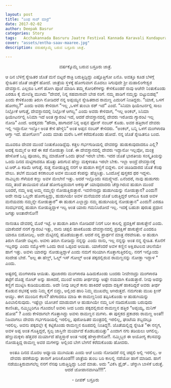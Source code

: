 ```yaml
---

layout: post
title: "ಎಂಥ ಸಾವ್ ಮಾರ್ರೆ"
date: 2017-02-02
author: Deepak Basrur
categories: Story
tags:	Acchakannada Basruru Jaatre Festival Kannada Karavali Kundapura Karnataka Life 
cover: "assets/entha-saav-maaree.jpg"
description: ವರುಷಕ್ಕೊಮ್ಮೆ ಬರುವ ಬಸ್ರೂರು ಜಾತ್ರೆ.

---
```


<p align = "center">ವರ್ಷಕ್ಕೊಮ್ಮೆ ಬರುವ ಬಸ್ರೂರು ಜಾತ್ರೆ.</p>

ಆ ದಿನ ಬೆಳಿಗ್ಗೆ ಸ್ನೇಹಿತರ ಜೊತೆ ಮನೆ ಬಿಟ್ಟರೆ ರಾತ್ರಿ ಬರುತ್ತಿದ್ದಿದ್ದು ಎಷ್ಟೊತ್ತಿಗೋ ಏನೊ. ಅವತ್ತೂ ಕೂಡ ಬೆಳಗ್ಗೆ ಸ್ನೇಹಿತನ ಜೊತೆ ಜಾತ್ರೆಗೆ ಹೋದೆ. ಜಾತ್ರೆಯ ಸ್ಥಳಕ್ಕೆ ಹೋಗುವಾಗ ಮೊದಲು ಸಿಗುವುದೇ ಶ್ರೀ ಮಹಾಲಿಂಗೇಶ್ವರ ದೇವಸ್ಥಾನ. ಎಲ್ಲರೂ ಒಳಗೆ ಹೋಗಿ ಪೂಜೆ ಮಾಡಿಸಿ ತಮ್ಮ ಕೋರಿಕೆಗಳನ್ನು ಕೇಳಿಕೊಂಡರೆ ನಾವು ಆಚೆನೇ ನಿಂತುಕೊಂಡು ಎರಡೂ ಕೈ ಮೇಲೆತ್ತಿ ಮುಗಿದು “ದೇವರೆ, ನಿನ್ನ ಸಹವಾಸಾವೇ ಬೇಡ ನಂಗೆ. ನಮ್ಮ ಪಾಡಿಗೆ ನಮ್ಮನ್ನು ಬಿಟ್ಟುಬಿಡಪ್ಪ“ ಎಂದು ಕೇಳಿಕೊಂಡು ತಿರುಗಿ ನೋಡಿದರೆ ನನ್ನ ಅಪ್ಪಯ್ಯನ ಸ್ನೇಹಿತರಾದ ರಾಮಣ್ಣ ಎದುರಿಗೆ ನಿಂತಿದ್ದರು. “ಯಾಕೆ, ಒಳಗೆ ಹೋಗಲ್ವ?” ಎಂದು ಅವರು ಕೇಳಿದಾಗ ”ಇಲ್ಲ ,ಒಳಗೆ ತುಂಬಾ ರಶ್ ಇದೆ” ಎಂದೆ. ”ಸಿನಿಮಾ ಥಿಯೇಟರ್ನಲ್ಲಿ ಸಾಲು ನಿಲ್ಲೋಕೆ ಆಗುತ್ತೆ, ದೇವಸ್ಥಾನದಲ್ಲಿ ನಿಲ್ಲೋಕೆ ಆಗಲ್ವ”  ಎಂದು ಅವರು ಕೇಳಿದಾಗ, “ಇಲ್ಲ ಅಂಕಲ್, ಸಿನಿಮಾ ಥಿಯೇಟರ್ನಲ್ಲಿ ಸಿನಿಮಾ ಇದೆ ಅಂತ ಗ್ಯಾರಂಟಿ ಇದೆ, ಆದರೆ ದೇವಸ್ಥಾನದಲ್ಲಿ ದೇವರು ಇರೋದು ಗ್ಯಾರಂಟಿ ಇಲ್ಲ ನೋಡಿ”  ಎಂದೆ. ಅದಕ್ಕವರು “ಹೌದಾ, ಹಾಗಾದರೆ ನಿನ್ನ ಅಪ್ಪನ ಫೋನ್ ನಂಬರ್ ಕೊಡು. ಅವರ ಹತ್ತಿರಾನೆ ದೇವರು ಇಲ್ಲಿ ಇದ್ದಾನೋ ಇಲ್ವೋ ಅಂತ ಕೇಳಿ ಹೇಳ್ತಿನಿ“ ಅಂತ ಅಪ್ಪನ ನಂಬರ್ ಕೇಳಿದರು. ”ಅಂಕಲ್, ಬನ್ನಿ ಒಳಗೆ ಮಂಗಳಾರತಿ ಆಗ್ತಾ ಇದೆ. ಹೋಗೋಣ” ಎಂದು ಮಾತು ಮರೆಸಿ ಒಳಗೆ ಕರೆದುಕೊಂಡು ಹೋದೆ. ನನ್ನ ಜೊತೆ ಸ್ನೇಹಿತನೂ ಬಂದ.

ಮೂವರೂ ದೇವರ ಮುಂದೆ ನಿಂತುಕೊಂಡಿದ್ದೆವು. ಕತ್ತಲ ಗರ್ಭಗುಡಿಯಲ್ಲಿ ದೇವರನ್ನು ಹುಡುಕುವುದಾದರೂ ಎಲ್ಲಿ? ಅದಕ್ಕೆ ಸುಮ್ಮನೆ ಆ ಕಡೆ ಈ ಕಡೆ ನೋಡುತ್ತಾ ನಿಂತೆ. ಈ ದೇವಸ್ಥಾನದಲ್ಲಿ ದೇವರು ಇದ್ದಾನೋ ಇಲ್ಲವೋ, ಮಂತ್ರ ಹೇಳೋಕೆ ಒಬ್ಬ ಪೂಜಾರಿ, ಶಬ್ದ ಮಾಡೋಕೆ ಒಂದು ಘಂಟೆ ಇರಲೇ ಬೇಕು. ಇದರ ಜೊತೆ ಭಾರತೀಯ ಸಂಸ್ಕೃತಿಯನ್ನು ಒಂದು ದಿನದ ಮಟ್ಟಿಗಾದರೂ ಹೊತ್ತು ತಿರುಗುವ ಹೆಣ್ಣು ಮಕ್ಕಳಂತೂ ಇರಲೇ ಬೇಕು. ಇಲ್ಲಾ ಅಂದ್ರೆ ದೇವಸ್ಥಾನಕ್ಕೆ ಟಿ.ಆರ್.ಪಿ ಕಡಿಮೆ ಆಗುತ್ತೆ. ಸುತ್ತ ನೋಡುತ್ತಿದ್ದ ನನಗೆ ಆ ಹುಡುಗಿ ಕಣ್ಣಿಗೆ ಬಿದ್ದಳು. ಬಿಳಿ ಚೂಡಿದಾರದ ಜೊತೆ ಕೆಂಪು ವೇಲು. ತಲೆಗೆ ಮುಡಿದ ಕನಕಾಂಬರ ಅವಳ ಮುಖದ ಕೆಂಪನ್ನು ಹೆಚ್ಚಿಸಿತ್ತು. ಒಂದೊಳ್ಳೆ ಪುಸ್ತಕದ ಥರ ಇದ್ದಳು. ನಾವಿಬ್ಬರು ಗೆಳೆಯರ ಕಣ್ಣು ಅವಳ ಮೇಲೇನೆ ಇತ್ತು. ಆದರೆ ಇಲ್ಲೊಂದು ಸಮಸ್ಸ್ಯೆಇದೆ. ಏನೆಂದರೆ, ನಾವು ಹುಡುಗರು ನಮ್ಮ ತಂದೆ ತಾಯಿಯರ ಜೊತೆ ಹೋಗುತ್ತಿರುವಾಗ ಅಕಸ್ಮಾತ್ ಯಾವುದಾದರು ಚೆನ್ನಾಗಿರುವ ಹುಡುಗಿ ಮುಂದೆ ಬಂದರೆ, ನಮ್ಮ ಅಪ್ಪ ಅಮ್ಮ ನಮ್ಮನ್ನೇ ನೋಡುತ್ತಿರುತ್ತಾರೆ. ಇವನೇನಾದ್ರು ಹುಡುಗಿಯನ್ನು ನೋಡುತ್ತಾನ? ಎಂದು!! ಅದೇ ನಾವು ಒಬ್ಬರೇ ಹೋಗುತ್ತಿದ್ದು, ಹುಡುಗಿಯೇ  ಅವಳ ಮನೆಯವರ ಜೊತೆ ಬರುತ್ತಿದ್ದರೆ ಆಗಲೂ ಕೂಡ ಅವಳ ಮನೆಯವರು ನಮ್ಮನ್ನೇ ನೋಡುತ್ತಾರೆ“ ಈ ಹುಡುಗ ಎಲ್ಲಾದ್ರು ನಮ್ಮ ಹುಡುಗಿಯನ್ನ ನೋಡುತ್ತಾನ“ ಎಂದು!! ಎರಡೂ ಸಂದರ್ಭದಲ್ಲಿ ಹುಡುಗಿ ನೋಡುತ್ತಿದ್ದಾಳ ಇಲ್ವ ಅಂತ ಯಾರು ಗಮನಿಸಿರೋದೆ ಇಲ್ಲ. ಇದಕ್ಕೆ ಬಹುಶಃ ಪುರುಷ ಪ್ರಧಾನ ಜಗತ್ತು ಅಂತಾರೇನೋ!!

ನಾನಂತೂ ದೇವರಲ್ಲಿ ಮೊರೆ ಇಟ್ಟೆ. ಆ ಹುಡುಗಿ ತಿರುಗಿ ನೋಡಿದರೆ ನಿನಗೆ ಬರೀ ಕಾಲಲ್ಲಿ ಪ್ರದಕ್ಷಿಣೆ ಹಾಕುತ್ತೇನೆ ಎಂದು. ಯಾಕೆಂದರೆ ನನಗೆ ಗ್ಯಾರಂಟಿ ಇತ್ತು, ನಾನು  ಚಪ್ಪಲಿ ಹಾಕಿಕೊಂಡು ದೇವಸ್ಥಾನದಲ್ಲಿ ಪ್ರದಕ್ಷಿಣೆ ಹಾಕುತ್ತೇನೆ ಎಂದರೂ ಯಾರೂ ಬಿಡೋದಿಲ್ಲ. ಅದೇ ಮೆಟ್ಟಿನಲ್ಲಿ ಹೊಡೆಯುತ್ತಾರೆ. ಆದರೆ ನನ್ನ ಪ್ರಾರ್ಥನೆ ಮಾತ್ರ ನೆರವೇರಿತು. ಆ ಹುಡುಗಿ ತಿರುಗಿ ನೋಡೇ ಬಿಟ್ಟಳು. ಅವಳು ತಿರುಗಿ ನೋಡಿದ್ದು ನನ್ನನ್ನು ಎಂದು ನಾನು, ಇಲ್ಲ ನನ್ನನ್ನು ಅಂತ ನನ್ನ ಸ್ನೇಹಿತ. ಕೊನೆಗೆ ಇಬ್ಬರನ್ನು ಎಂದು ನಮ್ಮೊಳಗೇ ಒಂದು ರಾಜಿ ಒಪ್ಪಂದ ಆಯಿತು. ಯಾಕೆಂದರೆ ಅವಳ ಕಣ್ಣಿನ ಅಕ್ಷಿಪಟಲದ ಚಲನೆಯೇ ಹಾಗೆ ಇತ್ತು. ಅವಳು ಯಾರನ್ನು ನೋಡುತ್ತಿದ್ದಾಳೆ ಎಂದು ನಮಗೆ ಸರಿಯಾಗಿ ಗೊತ್ತಾಗುತ್ತಿರಲಿಲ್ಲ. ನನಗೆ ಇನ್ನೊಂದು ಸಂದೇಹ ಬೇರೆ. 
“ಅಲ್ಲ ಈ ಹೆಣ್ಣ್, ಓಲ್ಡ್ ಇಸ್ ಗೋಲ್ಡ್ ಅಂತ ಪಕ್ಕದಲ್ಲಿರುವ ರಾಮಣ್ಣನನ್ನು ನೋಡ್ತಾ ಇದ್ದಾಳ “ ಎಂದು.

ಅಷ್ಟರಲ್ಲಿ ಮಂಗಳಾರತಿ ಆಯಿತು. ಪೂಜಾರರು ಮಂಗಳಾರತಿ ಹಿಡಿದುಕೊಂಡು ಬಂದರು ನೀವೇನಾದ್ರು ಮಂಗಳಾರತಿ ತಟ್ಟೆಗೆ ದೊಡ್ಡ ನೋಟ್ ಅನ್ನು ಹಾಕಿದರೆ, ಮುಂದೆ ಅವರು ತೀರ್ಥವನ್ನು ಅಷ್ಟೇ ನಯವಾಗಿ ಕೊಡುತ್ತಾರೆ. ನೀವು ಅದನ್ನು ಕಣ್ಣಿಗೆ ಮುಟ್ಟಿಸಿ ಕುಡಿಯಬಹುದು. ಅದೇ ನೀವು ಚಿಲ್ಲರೆ ಕಾಸು ಹಾಕಿದರೆ ಅಥವಾ ದಕ್ಷಿಣೆ ಹಾಕದಿದ್ದರೆ ಅವರು ತೀರ್ಥ ಕೊಡುವ ರಭಸಕ್ಕೆ ಅದು ನಿಮ್ಮ ಕೈಗೆ ಬಿದ್ದು, ಅಲ್ಲಿಂದ ಹಾರಿ ನಿಮ್ಮ ಮುಖವೆಲ್ಲ ಆಗಿರುತ್ತದೆ. ನಮಗಂತು ಮುಖ ಕ್ಲೀನ್ ಆಯ್ತು. ಈಗ ಮುಂದಿನ ಕೆಲಸ? ಹೇಗಾದರೂ ಮಾಡಿ ಈ ರಾಮಣ್ಣನಿಂದ ತಪ್ಪಿಸಿಕೊಂಡು ಆ ಹುಡುಗಿಯನ್ನು ಹಿಂಬಾಲಿಸುವುದು. ಇಷ್ಟೆಲ್ಲಾ ಯೋಚನೆ ಮಾಡುವಾಗ ಆ ಹುಡುಗಿಯೇ ನಮ್ಮ ಬಳಿ ನಡಿದುಕೊಂಡು ಬರುವುದು ಕಾಣಿಸಿತು, ನಮ್ಮಿಬ್ಬರಿಗೂ ಗೊಂದಲ! ಅವಳು ಸೀದ ಬಂದು ಪಕ್ಕದಲ್ಲಿರುವ ರಾಮಣ್ಣನ ಹತ್ತಿರ “ಅಪ್ಪಯ್ಯ, ಮನಿಗ್ ಹೋಪ” ? ಎಂದು ಕೇಳಿದಾಗಲೇ ಗೊತ್ತಾಗಿದ್ದು ಅವಳು ರಾಮಣ್ಣನ ಮಗಳು. ಈ ಪುಸ್ತಕದ ಪ್ರಕಾಶರು ರಾಮಣ್ಣ ಅಂತ!! ನಿಜವಾಗಲು ದೇವರು ಗರ್ಭಗುಡಿಯಲ್ಲಿ ಇರಲಿಲ್ಲ, ಪುರೋಹಿತರ ಮಂತ್ರದಲ್ಲಿ ಇರಲಿಲ್ಲ, ಘಂಟೆಯ ಶಬ್ದದಲ್ಲೂ ಇರಲಿಲ್ಲ. ಅವನು ಪಕ್ಕದಲ್ಲೇ ಕೈ ಕಟ್ಟಿಕೊಂಡು ರಾಮಣ್ಣನ ರೂಪದಲ್ಲಿ ನಿಂತಿದ್ದ!!. ಜೊತೆಯಲ್ಲಿದ್ದ ಸ್ನೇಹಿತ “ಈ ನನ್ಮಗ, ಅವಳ ಅಪ್ಪ ಅಂತ ಗೊತ್ತಿದ್ದರೆ, ಸ್ವಲ್ಪ ಜಾಸ್ತಿನೇ ಮರ್ಯಾದೆ ಕೊಡಬಹುದಿತ್ತು” ಎಂದಾಗ ನಗು ತಡಿಯಲು ಆಗಲಿಲ್ಲ. ಹೆಣ್ಣುಮಕ್ಕಳು ಹೆತ್ತವರ ಮರ್ಯಾದೆ ಹೆಚ್ಚಿಸ್ತಾರೆ ಅಂತ ಇದಕ್ಕೆ ಹೇಳ್ತಾರೇನೋ!!. ನಮ್ಮಿಬ್ಬರ ಈ ಅಯೋಗ್ಯ ಕೆಲಸವನ್ನು ನೋಡುತ್ತಿದ್ದ ರಾಮಣ್ಣ ಅವರ ಮಗಳನ್ನು ಅಲ್ಲಿಂದ ಬೇಗ ಬೇಗನೆ ಕರೆದುಕೊಂಡು ಹೋದರು.

<p align = "center"> ಅಂತೂ ದಿನದ ಮೊದಲ ಅಧ್ಯಾಯ ಮುಗಿಯಿತು ಎಂದು ಆಚೆ ಬಂದು ನೋಡಿದರೆ ನನ್ನ ಚಪ್ಪಲಿ ಅಲ್ಲಿ ಇರಲಿಲ್ಲ. ಆ ದೇವರು ಹರಕೆಯನ್ನು ತಾನಾಗೆ ತೀರಿಸಿಕೊಂಡ!!! ಜಾತ್ರೆಯ ತುಂಬ ಬರಿ ಕಾಲಲ್ಲಿ ನಡೆಯೋ ಹಾಗೆ ಮಾಡಿದ. ಹಾಗೆ ನಡೆಯುತ್ತಿರುವಾಗಲೆಲ್ಲ ನನಗೆ ನೆನಪು ಬರುತ್ತಿದ್ದಿದ್ದು ಒಂದೆ ಮಾತು. ಅದು “ವಿಕೆಸಿ ಪ್ರೈಡ್.. ಚೆನ್ನಾಗಿ ಬಾಳಿಕೆ ಬರುತ್ತೆ. ಆದರೆ ಜೋಪಾನವಾಗಿಡಿ!!!!”. </p>
 
<p align = "center"> - ದೀಪಕ್ ಬಸ್ರೂರು</p>
